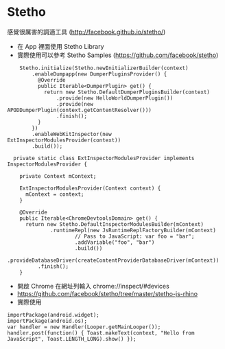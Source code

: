 # Stetho

感覺很厲害的調適工具 (http://facebook.github.io/stetho/)

* 在 App 裡面使用 Stetho Library
* 實際使用可以參考 Stetho Samples (https://github.com/facebook/stetho)

```
    Stetho.initialize(Stetho.newInitializerBuilder(context)
        .enableDumpapp(new DumperPluginsProvider() {
          @Override
          public Iterable<DumperPlugin> get() {
            return new Stetho.DefaultDumperPluginsBuilder(context)
                .provide(new HelloWorldDumperPlugin())
                .provide(new APODDumperPlugin(context.getContentResolver()))
                .finish();
          }
        })
        .enableWebKitInspector(new ExtInspectorModulesProvider(context))
        .build());
```

```
  private static class ExtInspectorModulesProvider implements InspectorModulesProvider {

    private Context mContext;

    ExtInspectorModulesProvider(Context context) {
      mContext = context;
    }

    @Override
    public Iterable<ChromeDevtoolsDomain> get() {
      return new Stetho.DefaultInspectorModulesBuilder(mContext)
              .runtimeRepl(new JsRuntimeReplFactoryBuilder(mContext)
                      // Pass to JavaScript: var foo = "bar";
                      .addVariable("foo", "bar")
                      .build())
          .provideDatabaseDriver(createContentProviderDatabaseDriver(mContext))
          .finish();
    }

```

* 開啟 Chrome 在網址列輸入 chrome://inspect/#devices
* https://github.com/facebook/stetho/tree/master/stetho-js-rhino
* 實際使用
```
importPackage(android.widget);
importPackage(android.os);
var handler = new Handler(Looper.getMainLooper());
handler.post(function() { Toast.makeText(context, "Hello from JavaScript", Toast.LENGTH_LONG).show() });
```
